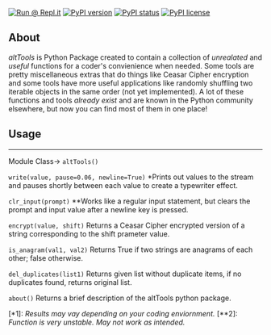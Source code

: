 [![Run @ Repl.it](https://repl.it/badge/github/MasterGlasses76/altTools)](https://repl.it/github/MasterGlasses76/altTools)
[![PyPI version](https://img.shields.io/pypi/v/altTools.svg)](https://pypi.python.org/pypi/altTools/)
[![PyPI status](https://img.shields.io/pypi/status/altTools.svg)](https://pypi.python.org/pypi/altTools/)
[![PyPI license](https://img.shields.io/pypi/l/altTools.svg)](https://pypi.python.org/pypi/altTools/)

## About

*altTools*  is Python Package created to contain a collection of *unrealated* and *useful* functions for a coder's convienience when needed. Some tools are pretty miscellaneous extras that do things like Ceasar Cipher encryption and some tools have more useful applications like randomly shuffling two iterable objects in the same order (not yet implemented). A lot of these functions and tools *already exist* and are known in the Python community elsewhere, but now you can find most of them in one place!

## Usage
---
Module Class-> `altTools()`

`write(value, pause=0.06, newline=True)` *Prints out values to the stream and pauses shortly between each value to create a typewriter effect.

`clr_input(prompt)` **Works like a regular input statement, but clears the prompt and input value after a newline key is pressed.

`encrypt(value, shift)` Returns a Ceasar Cipher encrypted version of a string corresponding to the shift prameter value.

`is_anagram(val1, val2)` Returns True if two strings are anagrams of each other; false otherwise.

`del_duplicates(list1)` Returns given list without duplicate items, if no duplicates found, returns original list.

`about()` Returns a brief description of the altTools python package.


[*1]: *Results may vay depending on your coding enviornment.*
[**2]: *Function is very unstable. May not work as intended.*
